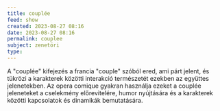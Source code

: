 ```yaml
---
title: couplée
feed: show
created: 2023-08-27 08:16
date: 2023-08-27 08:16
permalink: couplee
subject: zenetöri
type: 
---
```


A "couplée" kifejezés a francia "couple" szóból ered, ami párt jelent, és tükrözi a karakterek közötti interakció természetét ezekben az együttes jelenetekben. Az opera comique gyakran használja ezeket a couplée jeleneteket a cselekmény előrevitelére, humor nyújtására és a karakterek közötti kapcsolatok és dinamikák bemutatására.